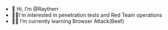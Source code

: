 - 👋 Hi, I’m @Raytherr
- 🐱‍👤I'm interested in penetration tests and Red Team operations
- 🐱‍💻 I’m currently learning Browser Attack(Beef)

<!---
Raytherr/Raytherr is a ✨ special ✨ repository because its `README.md` (this file) appears on your GitHub profile.
You can click the Preview link to take a look at your changes.
--->
